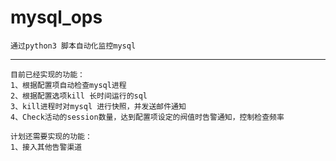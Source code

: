 # mysql_ops #
    通过python3 脚本自动化监控mysql
* * *
```
目前已经实现的功能：
1、根据配置项自动检查mysql进程
2、根据配置选项kill 长时间运行的sql
3、kill进程时对mysql 进行快照，并发送邮件通知
4、Check活动的session数量，达到配置项设定的阀值时告警通知，控制检查频率
```

```
计划还需要实现的功能：
1、接入其他告警渠道
```
